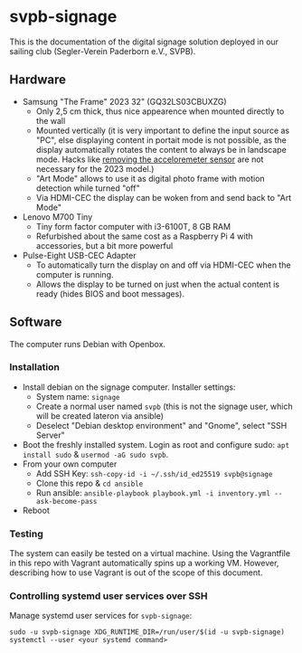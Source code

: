 svpb-signage
============

This is the documentation of the digital signage solution deployed in our sailing club (Segler-Verein Paderborn e.V., SVPB).

Hardware
--------
* Samsung "The Frame" 2023 32" (GQ32LS03CBUXZG)
    * Only 2,5 cm thick, thus nice appearence when mounted directly to the wall
    * Mounted vertically (it is very important to define the input source as "PC", else displaying content in portait mode is not possible, as the display automatically rotates the content to always be in landscape mode. Hacks like [removing the acceloremeter sensor](https://community.info-beamer.com/t/warning-do-not-purchase-the-frame-by-samsung-for-vertical-playback/1114) are not necessary for the 2023 model.)
    * "Art Mode" allows to use it as digital photo frame with motion detection while turned "off"
    * Via HDMI-CEC the display can be woken from and send back to "Art Mode"
* Lenovo M700 Tiny
    * Tiny form factor computer with i3-6100T, 8 GB RAM
    * Refurbished about the same cost as a Raspberry Pi 4 with accessories, but a bit more powerful
* Pulse-Eight USB-CEC Adapter
    * To automatically turn the display on and off via HDMI-CEC when the computer is running.
    * Allows the display to be turned on just when the actual content is ready (hides BIOS and boot messages).


Software
--------
The computer runs Debian with Openbox.


### Installation
* Install debian on the signage computer. Installer settings:
    * System name: `signage`
    * Create a normal user named `svpb` (this is not the signage user, which will be created lateron via ansible)
    * Deselect "Debian desktop environment" and "Gnome", select "SSH Server"
* Boot the freshly installed system. Login as root and configure sudo: `apt install sudo` & `usermod -aG sudo svpb`.
* From your own computer
    * Add SSH Key: `ssh-copy-id -i ~/.ssh/id_ed25519 svpb@signage`
    * Clone this repo & `cd ansible`
    * Run ansible: `ansible-playbook playbook.yml -i inventory.yml --ask-become-pass`
* Reboot

### Testing
The system can easily be tested on a virtual machine.
Using the Vagrantfile in this repo with Vagrant automatically spins up a working VM.
However, describing how to use Vagrant is out of the scope of this document.

### Controlling systemd user services over SSH
Manage systemd user services for `svpb-signage`:
```
sudo -u svpb-signage XDG_RUNTIME_DIR=/run/user/$(id -u svpb-signage) systemctl --user <your systemd command>
```
